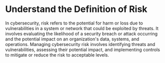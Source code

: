 # Understand the Definition of Risk

In cybersecurity, risk refers to the potential for harm or loss due to vulnerabilities in a system or network that could be exploited by threats. It involves evaluating the likelihood of a security breach or attack occurring and the potential impact on an organization's data, systems, and operations. Managing cybersecurity risk involves identifying threats and vulnerabilities, assessing their potential impact, and implementing controls to mitigate or reduce the risk to acceptable levels.